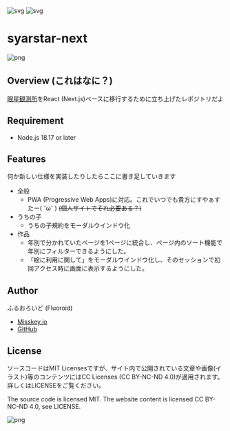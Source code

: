 ![svg](https://img.shields.io/badge/-Next.js-333.svg?logo=next.js&style=flat)
![svg](https://img.shields.io/badge/license-MIT-blue.svg)

# syarstar-next

![png](https://syarstar.net/img/logo.png)

## Overview (これはなに？)

[眠星観測所](https://syarstar.net)をReact (Next.js)ベースに移行するために立ち上げたレポジトリだよ

## Requirement

- Node.js 18.17 or later

## Features

何か新しい仕様を実装したりしたらここに書き足していきます

- 全般
  - PWA (Progressive Web Apps)に対応。これでいつでも貴方にすやぁすたー( ˘ω˘ )
    ~~(個人サイトでそれ必要ある？)~~
- うちの子
  - うちの子規約をモーダルウインドウ化
- 作品
  - 年別で分かれていたページを1ページに統合し、ページ内のソート機能で年別にフィルターできるようにした。
  - 「絵に利用に関して」をモーダルウインドウ化し、そのセッションで初回アクセス時に画面に表示するようにした。

## Author

ふるおろいど (Fluoroid)

- [Misskey.io](https://misskey.io/@Fluoroid)
- [GitHub](https://github.com/fluoroid)

## License

ソースコードはMIT Licensesですが、サイト内で公開されている文章や画像(イラスト)等のコンテンツにはCC Licenses (CC BY-NC-ND 4.0)が適用されます。詳しくはLICENSEをご覧ください。

The source code is licensed MIT. The website content is licensed CC BY-NC-ND 4.0, see LICENSE.

![png](https://creativecommons.jp/wp-content/uploads/2015/04/by-nc-nd.png?w=300)
